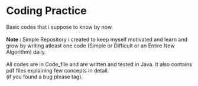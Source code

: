 # Coding Practice 
Basic codes that i suppose to know by now. </br></br>
<b>Note : </b> Simple Repository i created to keep myself motivated and learn and grow by writing atleast one code (Simple or Difficult or an Entire New Algorithm) daily.</br></br>
All codes are in Code_file and are written and tested in Java. It also contains pdf files explaining few concepts in detail. </br>(if you found a bug please tag).  
